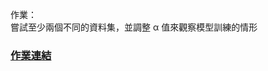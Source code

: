 
作業：  
嘗試至少兩個不同的資料集，並調整 α 值來觀察模型訓練的情形



### [作業連結](https://github.com/zizhu13791/2nd-ML100Days/blob/master/homework/Day_040_HW.ipynb) 


